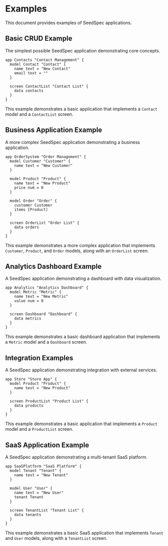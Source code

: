 # Examples

This document provides examples of SeedSpec applications.

## Basic CRUD Example

The simplest possible SeedSpec application demonstrating core concepts.

```seed
app Contacts "Contact Management" {
  model Contact "Contact" {
    name text = "New Contact"
    email text = ""
  }

  screen ContactList "Contact List" {
    data contacts
  }
}
```

This example demonstrates a basic application that implements a `Contact` model and a `ContactList` screen.

## Business Application Example

A more complex SeedSpec application demonstrating a business application.

```seed
app OrderSystem "Order Management" {
  model Customer "Customer" {
    name text = "New Customer"
  }

  model Product "Product" {
    name text = "New Product"
    price num = 0
  }

  model Order "Order" {
    customer Customer
    items [Product]
  }

  screen OrderList "Order List" {
    data orders
  }
}
```

This example demonstrates a more complex application that implements `Customer`, `Product`, and `Order` models, along with an `OrderList` screen.

## Analytics Dashboard Example

A SeedSpec application demonstrating a dashboard with data visualization.

```seed
app Analytics "Analytics Dashboard" {
  model Metric "Metric" {
    name text = "New Metric"
    value num = 0
  }

  screen Dashboard "Dashboard" {
    data metrics
  }
}
```

This example demonstrates a basic dashboard application that implements a `Metric` model and a `Dashboard` screen.

## Integration Examples

A SeedSpec application demonstrating integration with external services.

```seed
app Store "Store App" {
  model Product "Product" {
    name text = "New Product"
  }

  screen ProductList "Product List" {
    data products
  }
}
```

This example demonstrates a basic application that implements a `Product` model and a `ProductList` screen.

## SaaS Application Example

A SeedSpec application demonstrating a multi-tenant SaaS platform.

```seed
app SaaSPlatform "SaaS Platform" {
  model Tenant "Tenant" {
    name text = "New Tenant"
  }

  model User "User" {
    name text = "New User"
    tenant Tenant
  }

  screen TenantList "Tenant List" {
    data tenants
  }
}
```

This example demonstrates a basic SaaS application that implements `Tenant` and `User` models, along with a `TenantList` screen.
